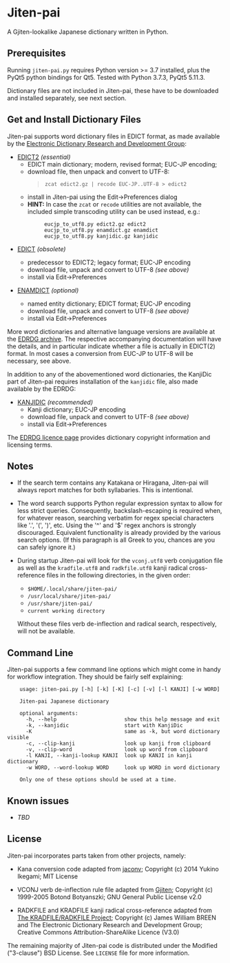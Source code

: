 # Jiten-pai

A Gjiten-lookalike Japanese dictionary written in Python.

## Prerequisites

Running `jiten-pai.py` requires Python version >= 3.7 installed, plus the
PyQt5 python bindings for Qt5. Tested with Python 3.7.3, PyQt5 5.11.3.

Dictionary files are not included in Jiten-pai, these have to be downloaded
and installed separately, see next section.


## Get and Install Dictionary Files

Jiten-pai supports word dictionary files in EDICT format, as made available by
the [Electronic Dictionary Research and Development Group](http://www.edrdg.org/):

* [EDICT2](http://ftp.edrdg.org/pub/Nihongo/edict2.gz) *(essential)*
    * EDICT main dictionary; modern, revised format; EUC-JP encoding;
    * download file, then unpack and convert to UTF-8:
      > `zcat edict2.gz | recode EUC-JP..UTF-8 > edict2`
    * install in Jiten-pai using the Edit->Preferences dialog
    * **HINT:** In case the `zcat` or `recode` utilities are not available,
      the included simple transcoding utility can be used instead, e.g.:
```
            eucjp_to_utf8.py edict2.gz edict2
            eucjp_to_utf8.py enamdict.gz enamdict
            eucjp_to_utf8.py kanjidic.gz kanjidic
```

* [EDICT](http://ftp.edrdg.org/pub/Nihongo/edict.gz) *(obsolete)*
    * predecessor to EDICT2; legacy format; EUC-JP encoding
    * download file, unpack and convert to UTF-8 *(see above)*
    * install via Edit->Preferences

* [ENAMDICT](http://ftp.edrdg.org/pub/Nihongo/enamdict.gz) *(optional)*
    * named entity dictionary; EDICT format; EUC-JP encoding
    * download file, unpack and convert to UTF-8 *(see above)*
    * install via Edit->Preferences

More word dictionaries and alternative language versions are available at
the [EDRDG archive](http://ftp.edrdg.org/pub/Nihongo/#dic_fil). The
respective accompanying documentation will have the details, and in
particular indicate whether a file is actually in EDICT(2) format. In most
cases a conversion from EUC-JP to UTF-8 will be necessary, see above.

In addition to any of the abovementioned word dictionaries, the KanjiDic
part of Jiten-pai requires installation of the `kanjidic` file, also made
available by the EDRDG:

* [KANJIDIC](http://ftp.edrdg.org/pub/Nihongo/kanjidic.gz) *(recommended)*
    * Kanji dictionary; EUC-JP encoding
    * download file, unpack and convert to UTF-8 *(see above)*
    * install via Edit->Preferences

The [EDRDG licence page](http://www.edrdg.org/edrdg/licence.html) provides
dictionary copyright information and licensing terms.


## Notes

* If the search term contains any Katakana or Hiragana, Jiten-pai will
  always report matches for both syllabaries. This is intentional.

* The word search supports Python regular expression syntax to allow for
  less strict queries. Consequently, backslash-escaping is required when,
  for whatever reason, searching verbatim for regex special characters
  like '.', '(', ')', etc.  Using the '^' and '$' regex anchors is
  strongly discouraged. Equivalent functionality is already provided by
  the various search options. (If this paragraph is all Greek to you,
  chances are you can safely ignore it.)

* During startup Jiten-pai will look for the `vconj.utf8` verb conjugation
  file as well as the `kradfile.utf8` and `radkfile.utf8` kanji radical
  cross-reference files in the following directories, in the given order:
    * `$HOME/.local/share/jiten-pai/`
    * `/usr/local/share/jiten-pai/`
    * `/usr/share/jiten-pai/`
    * `current working directory`

    Without these files verb de-inflection and radical search, respectively,
    will not be available.


## Command Line

Jiten-pai supports a few command line options which might come in handy
for workflow integration.  They should be fairly self explaining:
```
    usage: jiten-pai.py [-h] [-k] [-K] [-c] [-v] [-l KANJI] [-w WORD]

    Jiten-pai Japanese dictionary

    optional arguments:
      -h, --help                      show this help message and exit
      -k, --kanjidic                  start with KanjiDic
      -K                              same as -k, but word dictionary visible
      -c, --clip-kanji                look up kanji from clipboard
      -v, --clip-word                 look up word from clipboard
      -l KANJI, --kanji-lookup KANJI  look up KANJI in kanji dictionary
      -w WORD, --word-lookup WORD     look up WORD in word dictionary

    Only one of these options should be used at a time.
```


## Known issues

* *TBD*


## License

Jiten-pai incorporates parts taken from other projects, namely:

* Kana conversion code adapted from [jaconv](https://github.com/ikegami-yukino/jaconv);
  Copyright (c) 2014 Yukino Ikegami; MIT License

* VCONJ verb de-inflection rule file adapted from [Gjiten](http://gjiten.sourceforge.net/);
  Copyright (c) 1999-2005 Botond Botyanszki; GNU General Public License v2.0

* RADKFILE and KRADFILE kanji radical cross-reference adapted from
  [The KRADFILE/RADKFILE Project](http://www.edrdg.org/krad/kradinf.html);
  Copyright (c) James William BREEN and The Electronic Dictionary Research
  and Development Group; Creative Commons Attribution-ShareAlike Licence (V3.0)

The remaining majority of Jiten-pai code is distributed under the
Modified ("3-clause") BSD License. See `LICENSE` file for more information.

